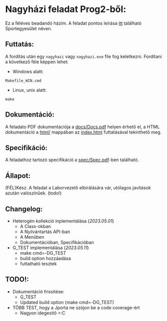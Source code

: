 # Nagyházi feladat Prog2-ből:

Ez a féléves beadandó házim. A feladat pontos leírása [itt](https://infocpp.iit.bme.hu/hf_otlet) található Sportegyesület néven.

## Futtatás:
A fordítás után egy `nagyhazi` vagy `nagyhazi.exe` file fog keletkezni. Fordítani a következő féle képpen lehet:

- Windows alatt:
```
Makefile_WIN.cmd
```

- Linux, unix alatt:
```
make
```

## Dokumentáció:

A feladato PDF dokumentációja a [docs/Docs.pdf](https://github.com/zomborip/prog2_nagyhazi/blob/main/docs/Docs.pdf) helyen érhető el, a HTML dokumentáció a [html/](https://github.com/zomborip/prog2_nagyhazi/tree/main/docs/html) mappában az [index.html](https://github.com/zomborip/prog2_nagyhazi/blob/main/docs/html/index.html) futtatásával tekinthető meg.

## Specifikáció:

A feladathoz tartozó specifikáció a [spec/Spec.pdf](https://github.com/zomborip/prog2_nagyhazi/blob/main/specs/Specs.pdf)-ben található.

## Állapot:

(FÉL)Kész. A feladat a Laborvezető elbírálására vár, utólagos javítások azután valószínűek. (todo!)

## Changelog:

* Heterogén kollekció inplementálása (_2023.05.01_)
  * A Class-okban
  * A Nyilvántartás API-ban
  * A Menüben
  * Dokumentációban, Specifikációban
* G_TEST implementálása (_2023.05.11_)
  * make cmd=-DG_TEST
  * build option hozzáadása
  * futtatható tesztek

## TODO!:
* Dokumentáció frissitése:
  * G_TEST
  * Updated build option (make cmd=-DG_TEST)
* TÖBB TEST, hogy a Jporta ne szójon be a code coverage-ért
  * Nagyon idegesítő >:C
